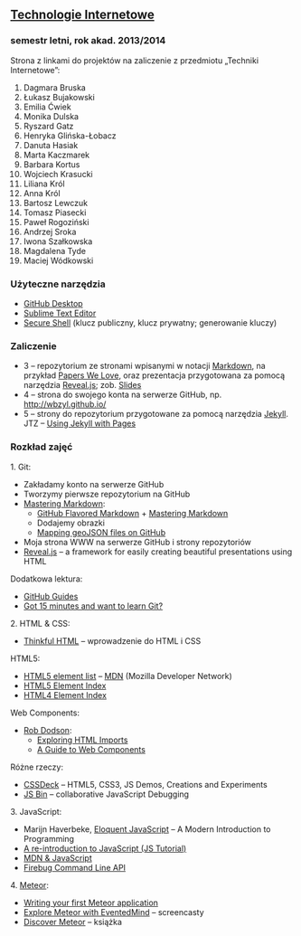 ##  [Technologie Internetowe](ug.geojson)
### semestr letni, rok akad. 2013/2014

Strona z linkami do projektów na zaliczenie
z przedmiotu „Techniki Internetowe”:

1. Dagmara Bruska
1. Łukasz Bujakowski
1. Emilia Ćwiek
1. Monika Dulska
1. Ryszard Gatz
1. Henryka Glińska-Łobacz
1. Danuta Hasiak
1. Marta Kaczmarek
1. Barbara Kortus
1. Wojciech Krasucki
1. Liliana Król
1. Anna Król
1. Bartosz Lewczuk
1. Tomasz Piasecki
1. Paweł Rogoziński
1. Andrzej Sroka
1. Iwona Szałkowska
1. Magdalena Tyde
1. Maciej Wódkowski


### Użyteczne narzędzia

- [GitHub Desktop](http://windows.github.com/)
- [Sublime Text Editor](http://www.sublimetext.com/)
- [Secure Shell](http://en.wikipedia.org/wiki/Secure_Shell)
  (klucz publiczny, klucz prywatny; generowanie kluczy)


### Zaliczenie

* 3 – repozytorium ze stronami wpisanymi w notacji
  [Markdown](http://daringfireball.net/projects/markdown/syntax),
  na przykład [Papers We Love](https://github.com/papers-we-love/papers-we-love),
  oraz prezentacja przygotowana za pomocą narzędzia
  [Reveal.js](http://lab.hakim.se/reveal-js/);
  zob. [Slides](http://slid.es/)
* 4 – strona do swojego konta na serwerze GitHub, np.
  http://wbzyl.github.io/
* 5 – strony do repozytorium przygotowane za pomocą narzędzia
  [Jekyll](http://jekyllrb.com/). JTZ –
  [Using Jekyll with Pages](https://help.github.com/articles/using-jekyll-with-pages)


### Rozkład zajęć

1\. Git:

- Zakładamy konto na serwerze GitHub
- Tworzymy pierwsze repozytorium na GitHub
- [Mastering Markdown](http://daringfireball.net/projects/markdown/syntax):
  - [GitHub Flavored Markdown](http://guides.github.com/overviews/mastering-markdown/) +
    [Mastering Markdown](http://guides.github.com/overviews/mastering-markdown/)
  - Dodajemy obrazki
  - [Mapping geoJSON files on GitHub](https://help.github.com/articles/mapping-geojson-files-on-github)
- Moja strona WWW na serwerze GitHub i strony repozytoriów
- [Reveal.js](https://github.com/hakimel/reveal.js) –
  a framework for easily creating beautiful presentations using HTML

Dodatkowa lektura:

- [GitHub Guides](https://guides.github.com/)
- [Got 15 minutes and want to learn Git?](http://try.github.io/levels/1/challenges/1)

2\. HTML & CSS:

- [Thinkful HTML](https://github.com/h5c3j/thinkful-html) –
  wprowadzenie do HTML i CSS

HTML5:

- [HTML5 element list](https://developer.mozilla.org/en-US/docs/Web/Guide/HTML/HTML5/HTML5_element_list) –
  [MDN](https://developer.mozilla.org/pl/) (Mozilla Developer Network)
- [HTML5 Element Index](http://html5doctor.com/element-index/)
- [HTML4 Element Index](http://www.w3.org/TR/html4/index/elements.html)

Web Components:

- [Rob Dodson](http://robdodson.me/blog/):
  * [Exploring HTML Imports](http://robdodson.me/blog/2013/08/20/exploring-html-imports/)
  * [A Guide to Web Components](http://css-tricks.com/modular-future-web-components/)

Różne rzeczy:

- [CSSDeck](http://cssdeck.com/) – HTML5, CSS3, JS Demos, Creations and Experiments
- [JS Bin](http://jsbin.com/) – collaborative JavaScript Debugging

3\. JavaScript:

- Marijn Haverbeke, [Eloquent JavaScript](http://eloquentjavascript.net/) –
  A Modern Introduction to Programming
- [A re-introduction to JavaScript (JS Tutorial)](https://developer.mozilla.org/en-US/docs/Web/JavaScript/A_re-introduction_to_JavaScript)
- [MDN & JavaScript](https://developer.mozilla.org/en-US/docs/Web/JavaScript)
- [Firebug Command Line API](https://getfirebug.com/wiki/index.php/Command_Line_API)

4\. [Meteor](https://www.meteor.com/):

- [Writing your first Meteor application](http://sebastiandahlgren.se/2013/07/17/tutorial-writing-your-first-metor-application/)
- [Explore Meteor with EventedMind](https://www.eventedmind.com/) – screencasty
- [Discover Meteor](http://book.discovermeteor.com/) – książka
